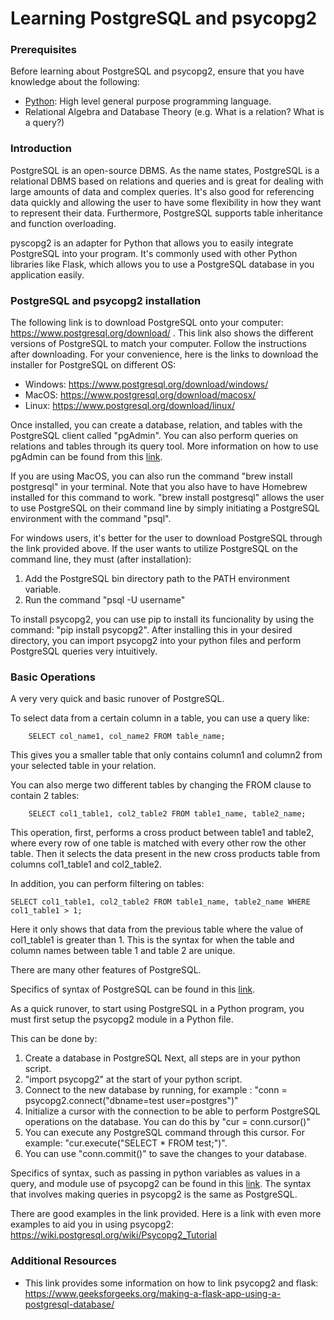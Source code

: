 # Learning PostgreSQL and psycopg2

### Prerequisites
Before learning about PostgreSQL and psycopg2, ensure that you have knowledge about the following:
- [Python](https://www.python.org/): High level general purpose programming language.
- Relational Algebra and Database Theory (e.g. What is a relation? What is a query?)

### Introduction
PostgreSQL is an open-source DBMS. As the name states, PostgreSQL is a relational DBMS based on relations and queries and is great for dealing with large amounts of data and complex queries. It's also good for referencing data quickly and allowing the user to have some flexibility in how they want to represent their data. Furthermore, PostgreSQL supports table inheritance and function overloading.

pyscopg2 is an adapter for Python that allows you to easily integrate PostgreSQL into your program. It's commonly used with other Python libraries like Flask, which allows you to use a PostgreSQL database in you application easily.

### PostgreSQL and psycopg2 installation
The following link is to download PostgreSQL onto your computer: https://www.postgresql.org/download/ . This link also shows the different versions of PostgreSQL to match your computer. Follow the instructions after downloading. For your convenience, here is the links to download the installer for PostgreSQL on different OS:
- Windows: https://www.postgresql.org/download/windows/
- MacOS: https://www.postgresql.org/download/macosx/
- Linux: https://www.postgresql.org/download/linux/

Once installed, you can create a database, relation, and tables with the PostgreSQL client called "pgAdmin". You can also perform queries on relations and tables through its query tool. More information on how to use pgAdmin can be found from this [link](https://www.pgadmin.org/docs/pgadmin4/6.21/index.html).

If you are using MacOS, you can also run the command "brew install postgresql" in your terminal. Note that you also have to have Homebrew installed for this command to work. "brew install postgresql" allows the user to use PostgreSQL on their command line by simply initiating a PostgreSQL environment with the command "psql".

For windows users, it's better for the user to download PostgreSQL through the link provided above. If the user wants to utilize PostgreSQL on the command line, they must (after installation):
1. Add the PostgreSQL bin directory path to the PATH environment variable.
2. Run the command "psql -U username"

To install psycopg2, you can use pip to install its funcionality by using the command:
"pip install psycopg2". After installing this in your desired directory, you can import psycopg2 into your python files and perform PostgreSQL queries very intuitively.

### Basic Operations
A very very quick and basic runover of PostgreSQL.

To select data from a certain column in a table, you can use a query like:
``` 
    SELECT col_name1, col_name2 FROM table_name;
```
This gives you a smaller table that only contains column1 and column2 from your selected table in your relation. 

You can also merge two different tables by changing the FROM clause to contain 2 tables:
```
    SELECT col1_table1, col2_table2 FROM table1_name, table2_name;
```
This operation, first, performs a cross product between table1 and table2, where every row of one table is matched with every other row the other table. Then it selects the data present in the new cross products table from columns col1_table1 and col2_table2.

In addition, you can perform filtering on tables:
```
SELECT col1_table1, col2_table2 FROM table1_name, table2_name WHERE col1_table1 > 1;
```
Here it only shows that data from the previous table where the value of col1_table1 is greater than 1. This is the syntax for when the table and column names between table 1 and table 2 are unique.

There are many other features of PostgreSQL.

Specifics of syntax of PostgreSQL can be found in this [link](https://www.postgresql.org/docs/current/sql-syntax.html).

As a quick runover, to start using PostgreSQL in a Python program, you must first setup the psycopg2 module in a Python file. 

This can be done by:

1. Create a database in PostgreSQL
Next, all steps are in your python script.
2. "import psycopg2" at the start of your python script.
3. Connect to the new database by running, for example : "conn = psycopg2.connect("dbname=test user=postgres")"
4. Initialize a cursor with the connection to be able to perform PostgreSQL operations on the database. You can do this by "cur = conn.cursor()"
5. You can execute any PostgreSQL command through this cursor. For example: "cur.execute("SELECT * FROM test;")".
6. You can use "conn.commit()" to save the changes to your database.
 
Specifics of syntax, such as passing in python variables as values in a query, and module use of psycopg2 can be found in this [link](https://www.psycopg.org/docs/usage.html#passing-parameters-to-sql-queries). The syntax that involves making queries in psycopg2 is the same as PostgreSQL.

There are good examples in the link provided. Here is a link with even more examples to aid you in using psycopg2: https://wiki.postgresql.org/wiki/Psycopg2_Tutorial

### Additional Resources
- This link provides some information on how to link psycopg2 and flask: https://www.geeksforgeeks.org/making-a-flask-app-using-a-postgresql-database/
